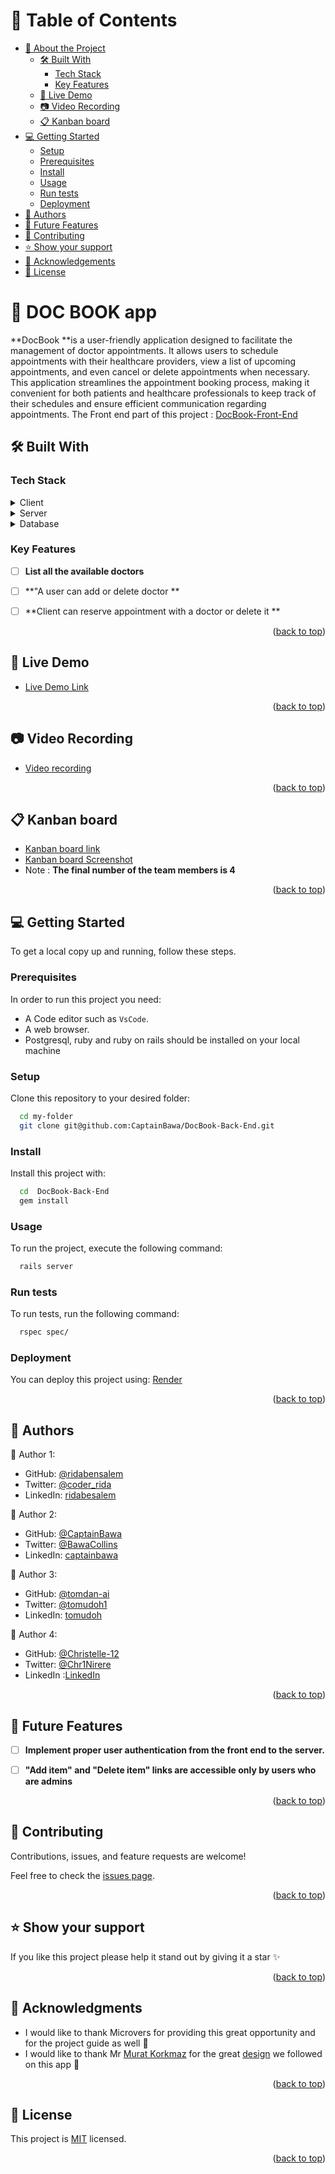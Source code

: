 
<a name="readme-top"></a>

# 📗 Table of Contents

- [📖 About the Project](#about-project)
  - [🛠 Built With](#built-with)
    - [Tech Stack](#tech-stack)
    - [Key Features](#key-features)
  - [🚀 Live Demo](#live-demo)
  - [📷 Video Recording](#video-record)
  - [📋 Kanban board](#kanban-board)
- [💻 Getting Started](#getting-started)
  - [Setup](#setup)
  - [Prerequisites](#prerequisites)
  - [Install](#install)
  - [Usage](#usage)
  - [Run tests](#run-tests)
  - [Deployment](#triangular_flag_on_post-deployment)
- [👥 Authors](#authors)
- [🔭 Future Features](#future-features)
- [🤝 Contributing](#contributing)
- [⭐️ Show your support](#support)
- [🙏 Acknowledgements](#acknowledgements)
- [📝 License](#license)

<!-- PROJECT DESCRIPTION -->

# 📖 DOC BOOK app  <a name="about-project"></a>
**DocBook **is a user-friendly application designed to facilitate the management of doctor appointments. It allows users to schedule appointments with their healthcare providers, view a list of upcoming appointments, and even cancel or delete appointments when necessary. This application streamlines the appointment booking process, making it convenient for both patients and healthcare professionals to keep track of their schedules and ensure efficient communication regarding appointments.
The Front end part of this project : [DocBook-Front-End](https://github.com/CaptainBawa/DocBook-Front-End)

## 🛠 Built With <a name="built-with"></a>

### Tech Stack <a name="tech-stack"></a>

<details>
  <summary>Client</summary>
  <ul>
    <li>Ruby</li>
  </ul>
</details>

<details>
  <summary>Server</summary>
  <ul>
    <li><a href="https://rubyonrails.org/">Ruby On Rails</a></li>
  </ul>
</details>

<details>
<summary>Database</summary>
  <ul>
    <li><a href="https://www.postgresql.org/">PostgreSQL</a></li>
  </ul>
</details>

<!-- Features -->

### Key Features <a name="key-features"></a>
- [ ] **List all the available doctors**
- [ ] **"A user can add or delete doctor **
- [ ] **Client can reserve appointment with a doctor or delete it **



<p align="right">(<a href="#readme-top">back to top</a>)</p>

<!-- LIVE DEMO -->

## 🚀 Live Demo <a name="live-demo"></a>

- [Live Demo Link]()
<p align="right">(<a href="#readme-top">back to top</a>)</p>

<!-- Video recording -->

## 📷 Video Recording <a name="video-record"></a>

- [Video recording ]()


<p align="right">(<a href="#readme-top">back to top</a>)</p>
<!-- Kanban board  -->

## 📋 Kanban board <a name="kanban-board"></a>

- [Kanban board link ](https://github.com/CaptainBawa/DocBook-Back-End/projects/1)
- [Kanban board Screenshot ](https://drive.google.com/file/d/1UQFPuKcFkbCCIkXd4YtKlj8S8AlCh_r3/view?usp=sharing)
- Note : **The final number of the team members is 4** 


<p align="right">(<a href="#readme-top">back to top</a>)</p>

<!-- GETTING STARTED -->

## 💻 Getting Started <a name="getting-started"></a>

To get a local copy up and running, follow these steps.

### Prerequisites

In order to run this project you need:

- A Code editor such as `VsCode`.
- A web browser.
- Postgresql, ruby and ruby on rails should be installed on your local machine

### Setup

Clone this repository to your desired folder:

```sh
  cd my-folder
  git clone git@github.com:CaptainBawa/DocBook-Back-End.git
```

### Install

Install this project with:

```sh
  cd  DocBook-Back-End
  gem install
```

### Usage

To run the project, execute the following command:

```sh
  rails server
```

### Run tests

To run tests, run the following command:

```sh
  rspec spec/
```

### Deployment <a name="triangular_flag_on_post-deployment"></a>

You can deploy this project using: [Render](https://render.com/)

<p align="right">(<a href="#readme-top">back to top</a>)</p>

<!-- AUTHORS -->

## 👥 Authors <a name="authors"></a>

👥 Author 1:
- GitHub: [@ridabensalem](https://github.com/ridabnesalem)
- Twitter: [@coder_rida](https://twitter.com/coder_rida)
- LinkedIn: [ridabesalem](https://linkedin.com/in/ridabensalem)

👥 Author 2:
- GitHub: [@CaptainBawa](https://github.com/CaptainBawa)
- Twitter: [@BawaCollins](https://twitter.com/BawaCollins)
- LinkedIn: [captainbawa](https://www.linkedin.com/in/captainbawa/)

👥 Author 3:
- GitHub: [@tomdan-ai](https://github.com/tomdan-ai)
- Twitter: [@tomudoh1](https://twitter.com/tomudoh1)
- LinkedIn: [tomudoh](https://www.linkedin.com/in/tomudoh/)

👥 Author 4:
- GitHub: [@Christelle-12](https://github.com/Christelle-12)
- Twitter: [@Chr1Nirere](https://twitter.com/Chr1Nirere)
- LinkedIn :[LinkedIn](https://www.linkedin.com/in/nirere-marie-christelle-9b139823b/)



<p align="right">(<a href="#readme-top">back to top</a>)</p>

<!-- FUTURE FEATURES -->

## 🔭 Future Features <a name="future-features"></a>

- [ ] **Implement proper user authentication from the front end to the server.**
- [ ] **"Add item" and "Delete item" links are accessible only by users who are admins**


<p align="right">(<a href="#readme-top">back to top</a>)</p>

<!-- CONTRIBUTING -->

## 🤝 Contributing <a name="contributing"></a>

Contributions, issues, and feature requests are welcome!

Feel free to check the [issues page](../../issues/).

<p align="right">(<a href="#readme-top">back to top</a>)</p>

<!-- SUPPORT -->

## ⭐️ Show your support <a name="support"></a>

If you like this project please help it stand out by giving it a star ✨

<p align="right">(<a href="#readme-top">back to top</a>)</p>

## 🙏 Acknowledgments <a name="acknowledgements"></a>

- I would like to thank Microvers for providing this great opportunity and for the project guide as well 👏
- I would like to thank Mr [ Murat Korkmaz](https://www.behance.net/muratk) for the great [design](https://www.behance.net/gallery/26425031/Vespa-Responsive-Redesign) we followed on this app 👏




<p align="right">(<a href="#readme-top">back to top</a>)</p>

<!-- LICENSE -->

## 📝 License <a name="license"></a>

This project is [MIT](./LICENSE) licensed.

<p align="right">(<a href="#readme-top">back to top</a>)</p>

